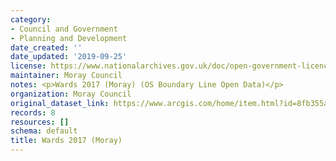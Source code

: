 ```yaml
---
category:
- Council and Government
- Planning and Development
date_created: ''
date_updated: '2019-09-25'
license: https://www.nationalarchives.gov.uk/doc/open-government-licence/version/3/
maintainer: Moray Council
notes: <p>Wards 2017 (Moray) (OS Boundary Line Open Data)</p>
organization: Moray Council
original_dataset_link: https://www.arcgis.com/home/item.html?id=8fb355abdba34c07b60dc31f3d55377c
records: 8
resources: []
schema: default
title: Wards 2017 (Moray)
---
```

